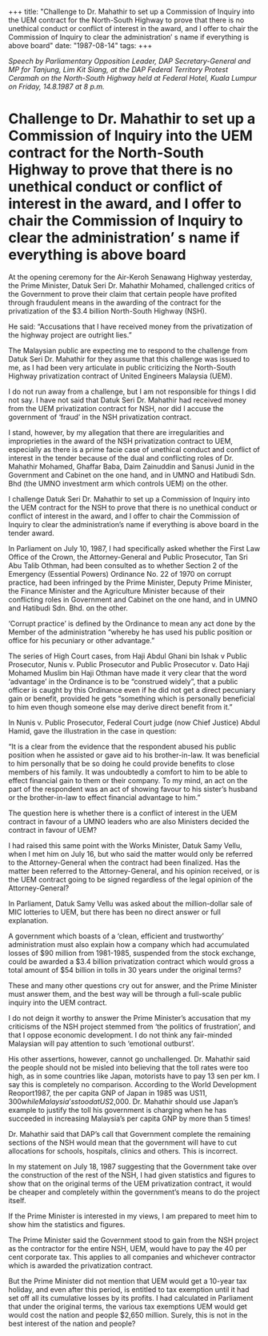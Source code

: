 +++ 
title: "Challenge to Dr. Mahathir to set up a Commission of Inquiry into the UEM contract for the North-South Highway to prove that there is no unethical conduct or conflict of interest in the award, and I offer to chair the Commission of Inquiry to clear the administration’ s name if everything is above board"
date: "1987-08-14"
tags:
+++

_Speech by Parliamentary Opposition Leader, DAP Secretary-General and MP for Tanjung, Lim Kit Siang, at the DAP Federal Territory Protest Ceramah on the North-South Highway held at Federal Hotel, Kuala Lumpur on Friday, 14.8.1987 at 8 p.m._

# Challenge to Dr. Mahathir to set up a Commission of Inquiry into the UEM contract for the North-South Highway to prove that there is no unethical conduct or conflict of interest in the award, and I offer to chair the Commission of Inquiry to clear the administration’ s name if everything is above board

At the opening ceremony for the Air-Keroh Senawang Highway yesterday, the Prime Minister, Datuk Seri Dr. Mahathir Mohamed, challenged critics of the Government to prove their claim that certain people have profited through fraudulent means in the awarding of the contract for the privatization of the $3.4 billion North-South Highway (NSH).</u>

He said: “Accusations that I have received money from the privatization of the highway project are outright lies.”

The Malaysian public are expecting me to respond to the challenge from Datuk Seri Dr. Mahathir for they assume that this challenge was issued to me, as I had been very articulate in public criticizing the North-South Highway privatization contract of United Engineers Malaysia (UEM).

I do not run away from a challenge, but I am not responsible for things I did not say. I have not said that Datuk Seri Dr. Mahathir had received money from the UEM privatization contract for NSH, nor did I accuse the government of ‘fraud’ in the NSH privatization contract.

I stand, however, by my allegation that there are irregularities and improprieties in the award of the NSH privatization contract to UEM, especially as there is a prime facie case of unethical conduct and conflict of interest in the tender because of the dual and conflicting roles of Dr. Mahathir Mohamed, Ghaffar Baba, Daim Zainuddin and Sanusi Junid in the Government and Cabinet on the one hand, and in UMNO and Hatibudi Sdn. Bhd (the UMNO investment arm which controls UEM) on the other.

I challenge Datuk Seri Dr. Mahathir to set up a Commission of Inquiry into the UEM contract for the NSH to prove that there is no unethical conduct or conflict of interest in the award, and I offer to chair the Commission of Inquiry to clear the administration’s name if everything is above board in the tender award.

In Parliament on July 10, 1987, I had specifically asked whether the First Law Office of the Crown, the Attorney-General and Public Prosecutor, Tan Sri Abu Talib Othman, had been consulted as to whether Section 2 of the Emergency (Essential Powers) Ordinance No. 22 of 1970 on corrupt practice, had been infringed by the Prime Minister, Deputy Prime Minister, the Finance Minister and the Agriculture Minister because of their conflicting roles in Government and Cabinet on the one hand, and in UMNO and Hatibudi Sdn. Bhd. on the other.

‘Corrupt practice’ is defined by the Ordinance to mean any act done by the Member of the administration “whereby he has used his public position or office for his pecuniary or other advantage.”

The series of High Court cases, from Haji Abdul Ghani bin Ishak v Public Prosecutor, Nunis v. Public Prosecutor and Public Prosecutor v. Dato Haji Mohamed Muslim bin Haji Othman have made it very clear that the word ‘advantage’ in the Ordinance is to be “construed widely”, that a public officer is caught by this Ordinance even if he did not get a direct pecuniary gain or benefit, provided he gets “something which is personally beneficial to him even though someone else may derive direct benefit from it.”

In Nunis v. Public Prosecutor, Federal Court judge (now Chief Justice) Abdul Hamid, gave the illustration in the case in question:

“It is a clear from the evidence that the respondent abused his public position when he assisted or gave aid to his brother-in-law. It was beneficial to him personally that be so doing he could provide benefits to close members of his family. It was undoubtedly a comfort to him to be able to effect financial gain to them or their company. To my mind, an act on the part of the respondent was an act of showing favour to his sister’s husband or the brother-in-law to effect financial advantage to him.”

The question here is whether there is a conflict of interest in the UEM contract in favour of a UMNO leaders who are also Ministers decided the contract in favour of UEM?

I had raised this same point with the Works Minister, Datuk Samy Vellu, when I met him on July 16, but who said the matter would only be referred to the Attorney-General when the contract had been finalized. Has the matter been referred to the Attorney-General, and his opinion received, or is the UEM contract going to be signed regardless of the legal opinion of the Attorney-General?

In Parliament, Datuk Samy Vellu was asked about the million-dollar sale of MIC lotteries to UEM, but there has been no direct answer or full explanation.

A government which boasts of a ‘clean, efficient and trustworthy’ administration must also explain how a company which had accumulated losses of $90 million from 1981-1985, suspended from the stock exchange, could be awarded a $3.4 billion privatization contract which would gross a total amount of $54 billion in tolls in 30 years under the original terms?

These and many other questions cry out for answer, and the Prime Minister must answer them, and the best way will be through a full-scale public inquiry into the UEM contract.

I do not deign it worthy to answer the Prime Minister’s accusation that my criticisms of the NSH project stemmed from ‘the politics of frustration’, and that I oppose economic development. I do not think any fair-minded Malaysian will pay attention to such ‘emotional outburst’.

His other assertions, however, cannot go unchallenged. Dr. Mahathir said the people should not be misled into believing that the toll rates were too high, as in some countries like Japan, motorists have to pay 13 sen per km. I say this is completely no comparison. According to the World Development Reoport1987, the per capita GNP of Japan in 1985 was US$11,300 while Malaysia’s stood at US$2,000. Dr. Mahathir should use Japan’s example to justify the toll his government is charging when he has succeeded in increasing Malaysia’s per capita GNP by more than 5 times!

Dr. Mahathir said that DAP’s call that Government complete the remaining sections of the NSH would mean that the government will have to cut allocations for schools, hospitals, clinics and others. This is incorrect.

In my statement on July 18, 1987 suggesting that the Government take over the construction of the rest of the NSH, I had given statistics and figures to show that on the original terms of the UEM privatization contract, it would be cheaper and completely within the government’s means to do the project itself.

If the Prime Minister is interested in my views, I am prepared to meet him to show him the statistics and figures.

The Prime Minister said the Government stood to gain from the NSH project as the contractor for the entire NSH, UEM, would have to pay the 40 per cent corporate tax. This applies to all companies and whichever contractor which is awarded the privatization contract.

But the Prime Minister did not mention that UEM would get a 10-year tax holiday, and even after this period, is entitled to tax exemption until it had set off all its cumulative losses by its profits. I had calculated in Parliament that under the original terms, the various tax exemptions UEM would get would cost the nation and people $2,650 million. Surely, this is not in the best interest of the nation and people?
 
